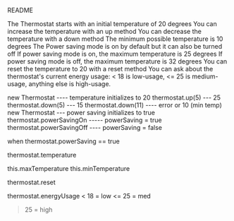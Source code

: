 README

The Thermostat starts with an initial temperature of 20 degrees
You can increase the temperature with an up method
You can decrease the temperature with a down method
The minimum possible temperature is 10 degrees
The Power saving mode is on by default but it can also be turned off
If power saving mode is on, the maximum temperature is 25 degrees
If power saving mode is off, the maximum temperature is 32 degrees
You can reset the temperature to 20 with a reset method
You can ask about the thermostat's current energy usage: < 18 is low-usage, <= 25 is medium-usage, anything else is high-usage.

new Thermostat ---- temperature initializes to 20
thermostat.up(5) --- 25
thermostat.down(5) --- 15
thermostat.down(11) ---- error or 10 (min temp)
new Thermostat --- power saving initializes to true
thermostat.powerSavingOn ----- powerSaving = true
thermostat.powerSavingOff ---- powerSaving = false

when thermostat.powerSaving == true 

thermostat.temperature

this.maxTemperature
this.minTemperature

thermostat.reset

thermostat.energyUsage
< 18 = low
<= 25 = med
> 25 = high